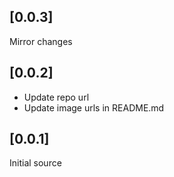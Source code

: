 ## [0.0.3]

Mirror changes

## [0.0.2]

* Update repo url
* Update image urls in README.md

## [0.0.1]

Initial source
